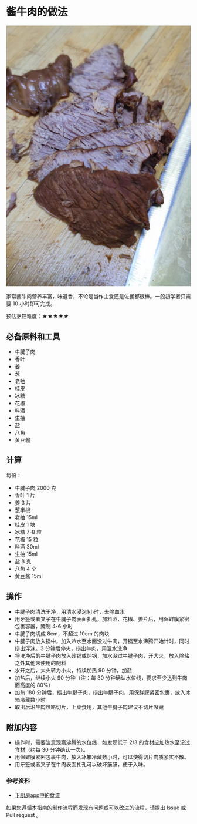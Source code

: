 # 酱牛肉的做法

![酱牛肉](./酱牛肉.jpg)

家常酱牛肉营养丰富，味道香，不论是当作主食还是佐餐都很棒。一般初学者只需要 10 小时即可完成。

预估烹饪难度：★★★★★

## 必备原料和工具

- 牛腱子肉
- 香叶
- 姜
- 葱
- 老抽
- 桂皮
- 冰糖
- 花椒
- 料酒
- 生抽
- 盐
- 八角
- 黄豆酱

## 计算

每份：

- 牛腱子肉 2000 克
- 香叶 1 片
- 姜 3 片
- 葱半根
- 老抽 15ml
- 桂皮 1 块
- 冰糖 7-8 粒
- 花椒 15 粒
- 料酒 30ml
- 生抽 15ml
- 盐 8 克
- 八角 4 个
- 黄豆酱 15ml

## 操作

- 牛腱子肉清洗干净，用清水浸泡1小时，去除血水
- 用牙签或者叉子在牛腱子肉表面扎孔，加料酒、花椒、姜片后，用保鲜膜紧密包裹容器，腌制 4-6 小时
- 牛腱子肉切成 8cm，不超过 10cm 的肉块
- 牛腱子肉放入锅中，加入冷水至水面没过牛肉，开锅至水沸腾开始计时，同时捞出浮沫。3 分钟后停火，捞出牛肉，用温水洗净
- 将洗净后的牛腱子肉放入砂锅或炖锅，加水没过牛腱子肉，开大火，放入除盐之外其他未使用的配料
- 水开之后，大火转为小火，持续加热 90 分钟，加盐
- 加盐后，继续小火 90 分钟（注：每 30 分钟确认水位线，要求至少达到牛肉面高度的 80%）
- 加热 180 分钟后，捞出牛腱子肉，捞出牛腱子肉，用保鲜膜紧密包裹，放入冰箱冷藏数小时
- 取出后沿牛肉纹路切片，上桌食用，其他牛腱子肉建议不切片冷藏

## 附加内容

- 操作时，需要注意观察沸腾的水位线，如发现低于 2/3 的食材应加热水至没过食材（约每 30 分钟确认一次）。
- 用保鲜膜紧密包裹牛肉，放入冰箱冷藏数小时，可以使得切片肉质紧实不散。
- 用牙签或者叉子在牛肉表面扎孔可以破坏筋膜，便于入味。

### 参考资料

- [下厨房app中的食谱](http://www.xiachufang.com/recipe/106670199/)

如果您遵循本指南的制作流程而发现有问题或可以改进的流程，请提出 Issue 或 Pull request 。
